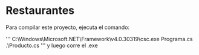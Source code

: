 # Restaurantes
Para compilar este proyecto, ejecuta el comando:

'''
C:\Windows\Microsoft.NET\Framework\v4.0.30319\csc.exe Programa.cs .\Producto.cs
'''
y luego corre el .exe